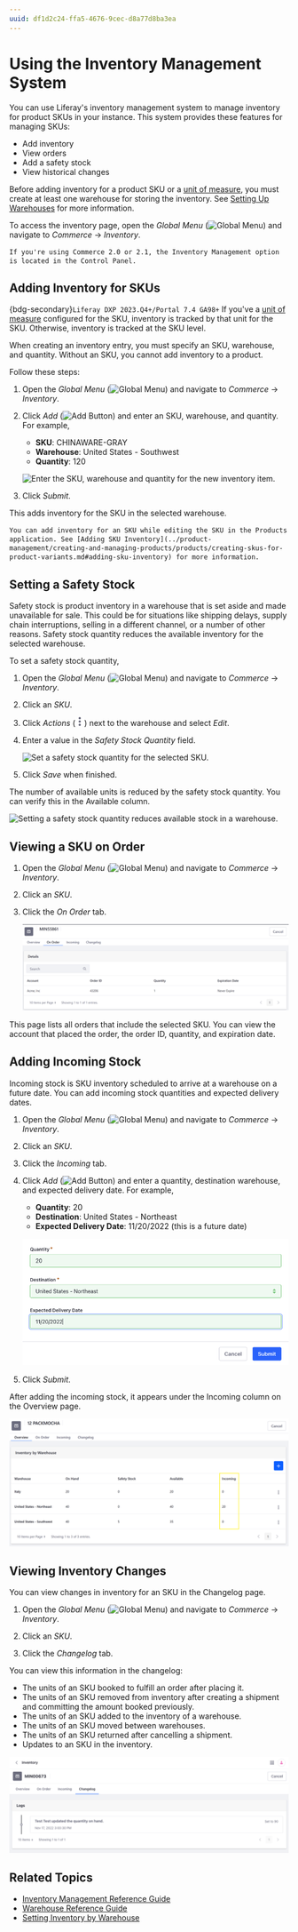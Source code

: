 ```yaml
---
uuid: df1d2c24-ffa5-4676-9cec-d8a77d8ba3ea
---
```

# Using the Inventory Management System

You can use Liferay's inventory management system to manage inventory for product SKUs in your instance. This system provides these features for managing SKUs:

* Add inventory
* View orders
* Add a safety stock
* View historical changes

Before adding inventory for a product SKU or a [unit of measure](../product-management/creating-and-managing-products/products/units-of-measure.md), you must create at least one warehouse for storing the inventory. See [Setting Up Warehouses](./setting-up-warehouses.md) for more information.

To access the inventory page, open the *Global Menu* (![Global Menu](../images/icon-applications-menu.png)) and navigate to *Commerce* &rarr; *Inventory*.

```{note}
If you're using Commerce 2.0 or 2.1, the Inventory Management option is located in the Control Panel.
```

## Adding Inventory for SKUs

{bdg-secondary}`Liferay DXP 2023.Q4+/Portal 7.4 GA98+` If you've a [unit of measure](../product-management/creating-and-managing-products/products/units-of-measure.md) configured for the SKU, inventory is tracked by that unit for the SKU. Otherwise, inventory is tracked at the SKU level. 

When creating an inventory entry, you must specify an SKU, warehouse, and quantity. Without an SKU, you cannot add inventory to a product.

Follow these steps:

1. Open the *Global Menu* (![Global Menu](../images/icon-applications-menu.png)) and navigate to *Commerce* &rarr; *Inventory*.

1. Click *Add* (![Add Button](../images/icon-add.png)) and enter an SKU, warehouse, and quantity. For example,

   * **SKU**: CHINAWARE-GRAY
   * **Warehouse**: United States - Southwest
   * **Quantity**: 120

   ![Enter the SKU, warehouse and quantity for the new inventory item.](./using-the-inventory-management-system/images/01.png)

1. Click *Submit*.

This adds inventory for the SKU in the selected warehouse.

```{tip}
You can add inventory for an SKU while editing the SKU in the Products application. See [Adding SKU Inventory](../product-management/creating-and-managing-products/products/creating-skus-for-product-variants.md#adding-sku-inventory) for more information.
```

## Setting a Safety Stock

Safety stock is product inventory in a warehouse that is set aside and made unavailable for sale. This could be for situations like shipping delays, supply chain interruptions, selling in a different channel, or a number of other reasons. Safety stock quantity reduces the available inventory for the selected warehouse.

To set a safety stock quantity,

1. Open the *Global Menu* (![Global Menu](../images/icon-applications-menu.png)) and navigate to *Commerce* &rarr; *Inventory*.

1. Click an *SKU*.

1. Click *Actions* (![Actions Button](../images/icon-actions.png)) next to the warehouse and select *Edit*.

1. Enter a value in the *Safety Stock Quantity* field.

   ![Set a safety stock quantity for the selected SKU.](./using-the-inventory-management-system/images/02.png)

1. Click *Save* when finished.

The number of available units is reduced by the safety stock quantity. You can verify this in the Available column.

![Setting a safety stock quantity reduces available stock in a warehouse.](./using-the-inventory-management-system/images/03.png)

## Viewing a SKU on Order

1. Open the *Global Menu* (![Global Menu](../images/icon-applications-menu.png)) and navigate to *Commerce* &rarr; *Inventory*.

1. Click an *SKU*.

1. Click the *On Order* tab.

   ![View all orders that include the selected SKU.](./using-the-inventory-management-system/images/04.png)

This page lists all orders that include the selected SKU. You can view the account that placed the order, the order ID, quantity, and expiration date.

## Adding Incoming Stock

Incoming stock is SKU inventory scheduled to arrive at a warehouse on a future date. You can add incoming stock quantities and expected delivery dates.

1. Open the *Global Menu* (![Global Menu](../images/icon-applications-menu.png)) and navigate to *Commerce* &rarr; *Inventory*.

1. Click an *SKU*.

1. Click the *Incoming* tab.

1. Click *Add* (![Add Button](../images/icon-add.png)) and enter a quantity, destination warehouse, and expected delivery date. For example,

    * **Quantity**: 20
    * **Destination**: United States - Northeast
    * **Expected Delivery Date**: 11/20/2022 (this is a future date)

   ![Add incoming stock for the selected SKU.](./using-the-inventory-management-system/images/05.png)

1. Click *Submit*.

After adding the incoming stock, it appears under the Incoming column on the Overview page.

![The incoming stock quantity appears on the SKU's Overview page.](./using-the-inventory-management-system/images/06.png)

## Viewing Inventory Changes

You can view changes in inventory for an SKU in the Changelog page.

1. Open the *Global Menu* (![Global Menu](../images/icon-applications-menu.png)) and navigate to *Commerce* &rarr; *Inventory*.

1. Click an *SKU*.

1. Click the *Changelog* tab.

You can view this information in the changelog:

* The units of an SKU booked to fulfill an order after placing it.
* The units of an SKU removed from inventory after creating a shipment and committing the amount booked previously.
* The units of an SKU added to the inventory of a warehouse.
* The units of an SKU moved between warehouses.
* The units of an SKU returned after cancelling a shipment.
* Updates to an SKU in the inventory.

![View different events associated to the inventory of the selected SKU.](./using-the-inventory-management-system/images/07.png)

## Related Topics

* [Inventory Management Reference Guide](./inventory-management-reference-guide.md)
* [Warehouse Reference Guide](./warehouse-reference-guide.md)
* [Setting Inventory by Warehouse](./setting-inventory-by-warehouse.md)
